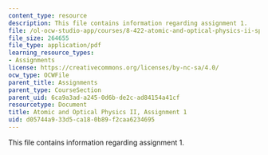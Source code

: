 ```yaml
---
content_type: resource
description: This file contains information regarding assignment 1.
file: /ol-ocw-studio-app/courses/8-422-atomic-and-optical-physics-ii-spring-2013/d05744a933d5ca180b89f2caa6234695_MIT8_422S13_hw1.pdf
file_size: 264655
file_type: application/pdf
learning_resource_types:
- Assignments
license: https://creativecommons.org/licenses/by-nc-sa/4.0/
ocw_type: OCWFile
parent_title: Assignments
parent_type: CourseSection
parent_uid: 6ca9a3ad-a245-0d6b-de2c-ad84154a41cf
resourcetype: Document
title: Atomic and Optical Physics II, Assignment 1
uid: d05744a9-33d5-ca18-0b89-f2caa6234695
---
```

This file contains information regarding assignment 1.